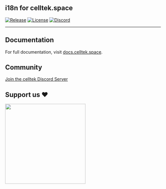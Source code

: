 ## i18n for celltek.space
<p>
    <a href="https://github.com/celltek/space_i18n/releases"><img src="https://img.shields.io/github/v/release/celltek/space_i18n" alt="Release"></a>
    <a href="https://github.com/celltek/space_i18n/blob/master/LICENSE"><img src="https://img.shields.io/github/license/celltek/space_i18n" alt="License"></a>
    <a href="https://celltek.de/discord"><img src="https://img.shields.io/discord/482574071377428481.svg?label=&logo=discord&logoColor=ffffff&color=7389D8&labelColor=6A7EC2" alt="Discord"></a>
</p>

------

## Documentation

For full documentation, visit [docs.celltek.space](https://docs.celltek.space/).

## Community

[Join the celltek Discord Server](https://celltek.de/discord)

## Support us ❤
<a href="https://www.buymeacoffee.com/celltek"><img src="https://cdn.buymeacoffee.com/buttons/v2/default-yellow.png" width="260px"></a>
